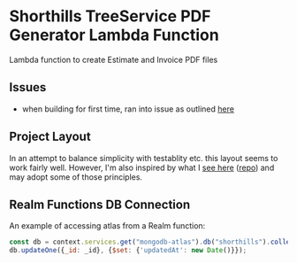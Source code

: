 # Shorthills TreeService PDF Generator Lambda Function

Lambda function to create Estimate and Invoice PDF files

## Issues

- when building for first time, ran into issue as outlined [here](https://stackoverflow.com/questions/71507321/go-1-18-build-error-on-mac-unix-syscall-darwin-1-13-go253-golinkname-mus)

## Project Layout

In an attempt to balance simplicity with testablity etc. this layout seems to work fairly well. However, I'm also inspired by what I [see here](https://medium.com/sellerapp/golang-project-structuring-ben-johnson-way-2a11035f94bc) ([repo](https://github.com/d-vignesh/getpets)) and may adopt some of those principles.

## Realm Functions DB Connection

An example of accessing atlas from a Realm function:

``` javascript
const db = context.services.get("mongodb-atlas").db("shorthills").collection("Estimate");
db.updateOne({_id: _id}, {$set: {'updatedAt': new Date()}});
```
